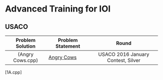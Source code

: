 # Advanced Training for IOI
## USACO

| Problem Solution                                          | Problem Statement                              | Round               
|:---------------------------------------------------------:|------------------------------------------------|:-------------------:|
| (Angry Cows.cpp) | [Angry Cows](http://usaco.org/index.php?page=viewproblem2&cpid=594) | USACO 2016 January Contest, Silver | 2021 |

[1A.cpp]
